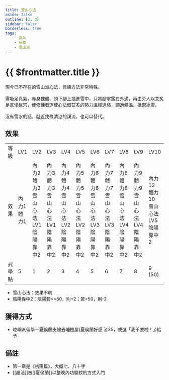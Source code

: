 ```yaml
---
title: 雪山心法
aside: false
outline: [2, 3]
sidebar: false
borderless: true
tags:
    - 武功
    - 秘笈
    - 雪山派
---
```


# {{ $frontmatter.title }}

<BookItemIcon :size="`medium`" :needLink="false" :no="7010"></BookItemIcon>

現今已不存在的雪山派心法，修練方法非常特殊。
<br><br>
需吸足真氣，赤身裸體、頭下腳上插進雪中，只將腳掌露在外邊，再由旁人以艾炙足底湧泉穴，使修練者運使心法借艾炙的熱力溫經通絡，調適體溫、抵禦冰雪。
<br><br>
沒有雪水的話，就近找條清涼的溪流，也可以替代。

## 效果

<table>
    <tr>
        <td>等級</td>
        <td>LV1</td>
        <td>LV2</td>
        <td>LV3</td>
        <td>LV4</td>
        <td>LV5</td>
        <td>LV6</td>
        <td>LV7</td>
        <td>LV8</td>
        <td>LV9</td>
        <td>LV10</td>
    </tr>
    <tr>
        <td>效果</td>
        <td>內力1<br>體力1</td>
        <td>內力2<br>體力2<br>雪山心法LV1<br>陰陽靠中2</td>
        <td>內力3<br>體力3<br>雪山心法LV1<br>陰陽靠中2</td>
        <td>內力4<br>體力4<br>雪山心法LV2<br>陰陽靠中2</td>
        <td>內力5<br>體力5<br>雪山心法LV2<br>陰陽靠中2</td>
        <td>內力6<br>體力6<br>雪山心法LV3<br>陰陽靠中2</td>
        <td>內力7<br>體力7<br>雪山心法LV3<br>陰陽靠中2</td>
        <td>內力8<br>體力8<br>雪山心法LV4<br>陰陽靠中2</td>
        <td>內力9<br>體力9<br>雪山心法LV4<br>陰陽靠中2</td>
        <td>內力12<br>體力10<br>雪山心法LV5<br>陰陽靠中2</td>
    </tr>
    <tr>
        <td>武學點</td>
        <td>5</td>
        <td>1</td>
        <td>2</td>
        <td>3</td>
        <td>4</td>
        <td>5</td>
        <td>6</td>
        <td>7</td>
        <td>8</td>
        <td>9 (50)</td>
    </tr>
</table>

- 雪山心法：效果不明
- 陰陽靠中2：陰陽若<=50，則+2；若>50，則-2

## 獲得方式

-   崆峒派留學－夏侯蘭支線去睡樹屋(夏侯蘭好感 ≧35，或選「我不要啦！」)給予

## 備註

-   第一章是《初陽篇》，大概七、八十字
-   [[趙活]]被[[夏侯蘭]]以整晚內功驅蚊的方式入門
